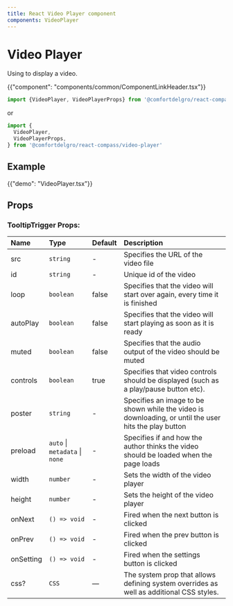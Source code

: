 ```yaml
---
title: React Video Player component
components: VideoPlayer
---
```


# Video Player

<p class="description">Using to display a video.</p>

{{"component": "components/common/ComponentLinkHeader.tsx"}}

```jsx
import {VideoPlayer, VideoPlayerProps} from '@comfortdelgro/react-compass'
```

or

```jsx
import {
  VideoPlayer,
  VideoPlayerProps,
} from '@comfortdelgro/react-compass/video-player'
```

## Example

{{"demo": "VideoPlayer.tsx"}}

<!-- ## Video Player Server (Experimental)

{{"demo": "VideoPlayerServer.tsx"}} -->

## Props

### TooltipTrigger Props:

| Name      | Type                           | Default | Description                                                                                           |
| :-------- | :----------------------------- | :------ | :---------------------------------------------------------------------------------------------------- |
| src       | `string`                       | -       | Specifies the URL of the video file                                                                   |
| id        | `string`                       | -       | Unique id of the video                                                                                |
| loop      | `boolean`                      | false   | Specifies that the video will start over again, every time it is finished                             |
| autoPlay  | `boolean`                      | false   | Specifies that the video will start playing as soon as it is ready                                    |
| muted     | `boolean`                      | false   | Specifies that the audio output of the video should be muted                                          |
| controls  | `boolean`                      | true    | Specifies that video controls should be displayed (such as a play/pause button etc).                  |
| poster    | `string`                       | -       | Specifies an image to be shown while the video is downloading, or until the user hits the play button |
| preload   | `auto` \| `metadata` \| `none` | -       | Specifies if and how the author thinks the video should be loaded when the page loads                 |
| width     | `number`                       | -       | Sets the width of the video player                                                                    |
| height    | `number`                       | -       | Sets the height of the video player                                                                   |
| onNext    | `() => void`                   | -       | Fired when the next button is clicked                                                                 |
| onPrev    | `() => void`                   | -       | Fired when the prev button is clicked                                                                 |
| onSetting | `() => void`                   | -       | Fired when the settings button is clicked                                                             |
| css?      | `CSS`                          | —       | The system prop that allows defining system overrides as well as additional CSS styles.               |
